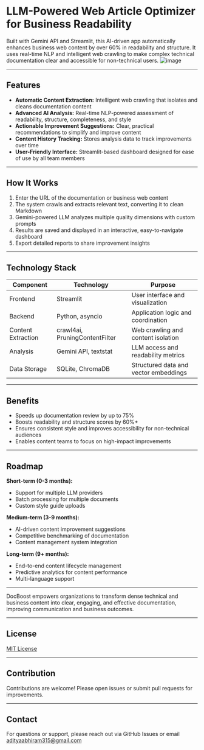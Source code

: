 # LLM-Powered Web Article Optimizer for Business Readability

Built with Gemini API and Streamlit, this AI-driven app automatically enhances business web content by over 60% in readability and structure. It uses real-time NLP and intelligent web crawling to make complex technical documentation clear and accessible for non-technical users.
![image](https://github.com/user-attachments/assets/578c997b-9e69-4003-9c15-03387d922e11)

---

## Features

- **Automatic Content Extraction:** Intelligent web crawling that isolates and cleans documentation content  
- **Advanced AI Analysis:** Real-time NLP-powered assessment of readability, structure, completeness, and style  
- **Actionable Improvement Suggestions:** Clear, practical recommendations to simplify and improve content  
- **Content History Tracking:** Stores analysis data to track improvements over time  
- **User-Friendly Interface:** Streamlit-based dashboard designed for ease of use by all team members  

---

## How It Works

1. Enter the URL of the documentation or business web content  
2. The system crawls and extracts relevant text, converting it to clean Markdown  
3. Gemini-powered LLM analyzes multiple quality dimensions with custom prompts  
4. Results are saved and displayed in an interactive, easy-to-navigate dashboard  
5. Export detailed reports to share improvement insights  

---

## Technology Stack

| Component           | Technology                   | Purpose                                   |
|---------------------|------------------------------|-------------------------------------------|
| Frontend            | Streamlit                    | User interface and visualization          |
| Backend             | Python, asyncio              | Application logic and coordination        |
| Content Extraction  | crawl4ai, PruningContentFilter | Web crawling and content isolation         |
| Analysis            | Gemini API, textstat         | LLM access and readability metrics        |
| Data Storage        | SQLite, ChromaDB             | Structured data and vector embeddings      |

---

## Benefits

- Speeds up documentation review by up to 75%  
- Boosts readability and structure scores by 60%+  
- Ensures consistent style and improves accessibility for non-technical audiences  
- Enables content teams to focus on high-impact improvements  

---

## Roadmap

**Short-term (0-3 months):**  
- Support for multiple LLM providers  
- Batch processing for multiple documents  
- Custom style guide uploads  

**Medium-term (3-9 months):**  
- AI-driven content improvement suggestions  
- Competitive benchmarking of documentation  
- Content management system integration  

**Long-term (9+ months):**  
- End-to-end content lifecycle management  
- Predictive analytics for content performance  
- Multi-language support  

---

DocBoost empowers organizations to transform dense technical and business content into clear, engaging, and effective documentation, improving communication and business outcomes.

---

## License

[MIT License](LICENSE)

---

## Contribution

Contributions are welcome! Please open issues or submit pull requests for improvements.

---

## Contact

For questions or support, please reach out via GitHub Issues or email adityaabhiram315@gmail.com 
